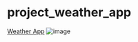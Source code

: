 # project_weather_app
[Weather App](https://hakkanoodles.github.io/project_weather_app/)
![image](https://user-images.githubusercontent.com/101239098/206407241-e8dc0e37-2e40-46c3-b0ef-e769bc7a3c81.png)
